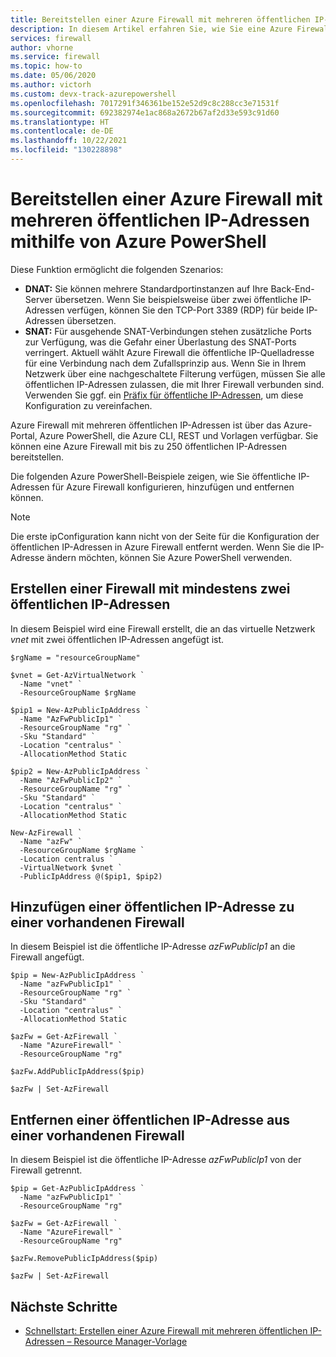 ```yaml
---
title: Bereitstellen einer Azure Firewall mit mehreren öffentlichen IP-Adressen mithilfe von PowerShell
description: In diesem Artikel erfahren Sie, wie Sie eine Azure Firewall mit mehreren öffentlichen IP-Adressen mithilfe von Azure PowerShell bereitstellen.
services: firewall
author: vhorne
ms.service: firewall
ms.topic: how-to
ms.date: 05/06/2020
ms.author: victorh
ms.custom: devx-track-azurepowershell
ms.openlocfilehash: 7017291f346361be152e52d9c8c288cc3e71531f
ms.sourcegitcommit: 692382974e1ac868a2672b67af2d33e593c91d60
ms.translationtype: HT
ms.contentlocale: de-DE
ms.lasthandoff: 10/22/2021
ms.locfileid: "130228898"
---
```

# <a name="deploy-an-azure-firewall-with-multiple-public-ip-addresses-using-azure-powershell"></a>Bereitstellen einer Azure Firewall mit mehreren öffentlichen IP-Adressen mithilfe von Azure PowerShell

Diese Funktion ermöglicht die folgenden Szenarios:

- **DNAT:** Sie können mehrere Standardportinstanzen auf Ihre Back-End-Server übersetzen. Wenn Sie beispielsweise über zwei öffentliche IP-Adressen verfügen, können Sie den TCP-Port 3389 (RDP) für beide IP-Adressen übersetzen.
- **SNAT:** Für ausgehende SNAT-Verbindungen stehen zusätzliche Ports zur Verfügung, was die Gefahr einer Überlastung des SNAT-Ports verringert. Aktuell wählt Azure Firewall die öffentliche IP-Quelladresse für eine Verbindung nach dem Zufallsprinzip aus. Wenn Sie in Ihrem Netzwerk über eine nachgeschaltete Filterung verfügen, müssen Sie alle öffentlichen IP-Adressen zulassen, die mit Ihrer Firewall verbunden sind. Verwenden Sie ggf. ein [Präfix für öffentliche IP-Adressen](../virtual-network/ip-services/public-ip-address-prefix.md), um diese Konfiguration zu vereinfachen.
 
Azure Firewall mit mehreren öffentlichen IP-Adressen ist über das Azure-Portal, Azure PowerShell, die Azure CLI, REST und Vorlagen verfügbar. Sie können eine Azure Firewall mit bis zu 250 öffentlichen IP-Adressen bereitstellen.

Die folgenden Azure PowerShell-Beispiele zeigen, wie Sie öffentliche IP-Adressen für Azure Firewall konfigurieren, hinzufügen und entfernen können.

> [!NOTE]
> Die erste ipConfiguration kann nicht von der Seite für die Konfiguration der öffentlichen IP-Adressen in Azure Firewall entfernt werden. Wenn Sie die IP-Adresse ändern möchten, können Sie Azure PowerShell verwenden.

## <a name="create-a-firewall-with-two-or-more-public-ip-addresses"></a>Erstellen einer Firewall mit mindestens zwei öffentlichen IP-Adressen

In diesem Beispiel wird eine Firewall erstellt, die an das virtuelle Netzwerk *vnet* mit zwei öffentlichen IP-Adressen angefügt ist.

```azurepowershell
$rgName = "resourceGroupName"

$vnet = Get-AzVirtualNetwork `
  -Name "vnet" `
  -ResourceGroupName $rgName

$pip1 = New-AzPublicIpAddress `
  -Name "AzFwPublicIp1" `
  -ResourceGroupName "rg" `
  -Sku "Standard" `
  -Location "centralus" `
  -AllocationMethod Static

$pip2 = New-AzPublicIpAddress `
  -Name "AzFwPublicIp2" `
  -ResourceGroupName "rg" `
  -Sku "Standard" `
  -Location "centralus" `
  -AllocationMethod Static

New-AzFirewall `
  -Name "azFw" `
  -ResourceGroupName $rgName `
  -Location centralus `
  -VirtualNetwork $vnet `
  -PublicIpAddress @($pip1, $pip2)
```

## <a name="add-a-public-ip-address-to-an-existing-firewall"></a>Hinzufügen einer öffentlichen IP-Adresse zu einer vorhandenen Firewall

In diesem Beispiel ist die öffentliche IP-Adresse *azFwPublicIp1* an die Firewall angefügt.

```azurepowershell
$pip = New-AzPublicIpAddress `
  -Name "azFwPublicIp1" `
  -ResourceGroupName "rg" `
  -Sku "Standard" `
  -Location "centralus" `
  -AllocationMethod Static

$azFw = Get-AzFirewall `
  -Name "AzureFirewall" `
  -ResourceGroupName "rg"

$azFw.AddPublicIpAddress($pip)

$azFw | Set-AzFirewall
```

## <a name="remove-a-public-ip-address-from-an-existing-firewall"></a>Entfernen einer öffentlichen IP-Adresse aus einer vorhandenen Firewall

In diesem Beispiel ist die öffentliche IP-Adresse *azFwPublicIp1* von der Firewall getrennt.

```azurepowershell
$pip = Get-AzPublicIpAddress `
  -Name "azFwPublicIp1" `
  -ResourceGroupName "rg"

$azFw = Get-AzFirewall `
  -Name "AzureFirewall" `
  -ResourceGroupName "rg"

$azFw.RemovePublicIpAddress($pip)

$azFw | Set-AzFirewall
```

## <a name="next-steps"></a>Nächste Schritte

* [Schnellstart: Erstellen einer Azure Firewall mit mehreren öffentlichen IP-Adressen – Resource Manager-Vorlage](quick-create-multiple-ip-template.md)